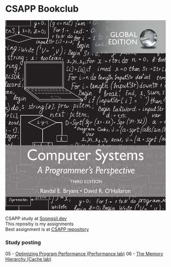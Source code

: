 # CSAPP Bookclub

![CSAPP](./CSAPP.png)

CSAPP study at [Soongsil.dev](http://Soongsil.dev)  
This repositiy is my assignments  
Best assignment is at [CSAPP repository](https://github.com/Soongsil-Developers/bookclub-2022-csapp)  

### Study posting
05 - [Optimizing Program Performance (Performance lab)](https://kkanggu39.tistory.com/96)
06 - [The Memory Hierarchy (Cache lab)](https://kkanggu39.tistory.com/102)